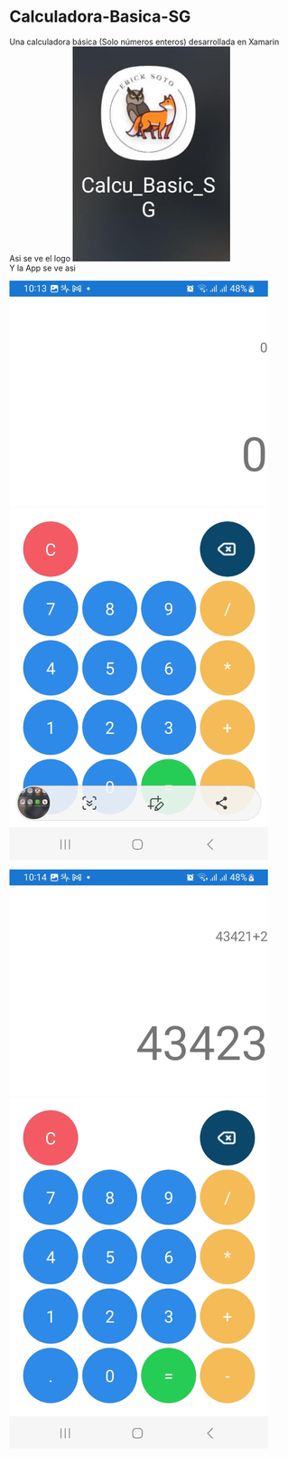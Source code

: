 # Calculadora-Basica-SG
Una calculadora básica (Solo números enteros) desarrollada en Xamarin
<br>
Asi se ve el logo
![Image text](https://github.com/ErickFavianSoto/Calculadora-Basica-SG/blob/main/Logo.jpeg)
<br>
Y la App se ve asi<br>


![Image text](https://github.com/ErickFavianSoto/Calculadora-Basica-SG/blob/main/Cap1.jpeg) <br>

![Image text](https://github.com/ErickFavianSoto/Calculadora-Basica-SG/blob/main/Cap2.jpeg)
